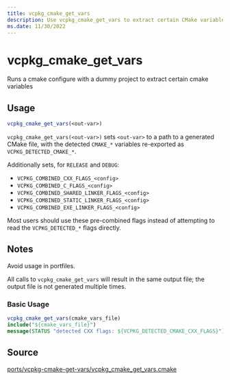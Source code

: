 ```yaml
---
title: vcpkg_cmake_get_vars
description: Use vcpkg_cmake_get_vars to extract certain CMake variables.
ms.date: 11/30/2022
---
```

# vcpkg_cmake_get_vars

Runs a cmake configure with a dummy project to extract certain cmake variables

## Usage

```cmake
vcpkg_cmake_get_vars(<out-var>)
```

`vcpkg_cmake_get_vars(<out-var>)` sets `<out-var>` to
a path to a generated CMake file, with the detected `CMAKE_*` variables
re-exported as `VCPKG_DETECTED_CMAKE_*`.

Additionally sets, for `RELEASE` and `DEBUG`:

- `VCPKG_COMBINED_CXX_FLAGS_<config>`
- `VCPKG_COMBINED_C_FLAGS_<config>`
- `VCPKG_COMBINED_SHARED_LINKER_FLAGS_<config>`
- `VCPKG_COMBINED_STATIC_LINKER_FLAGS_<config>`
- `VCPKG_COMBINED_EXE_LINKER_FLAGS_<config>`

Most users should use these pre-combined flags instead of attempting
to read the `VCPKG_DETECTED_*` flags directly.

## Notes

Avoid usage in portfiles.

All calls to `vcpkg_cmake_get_vars` will result in the same output file;
the output file is not generated multiple times.

### Basic Usage

```cmake
vcpkg_cmake_get_vars(cmake_vars_file)
include("${cmake_vars_file}")
message(STATUS "detected CXX flags: ${VCPKG_DETECTED_CMAKE_CXX_FLAGS}")
```

## Source

[ports/vcpkg-cmake-get-vars/vcpkg\_cmake\_get\_vars.cmake](https://github.com/Microsoft/vcpkg/blob/master/ports/vcpkg-cmake-get-vars/vcpkg_cmake_get_vars.cmake)
